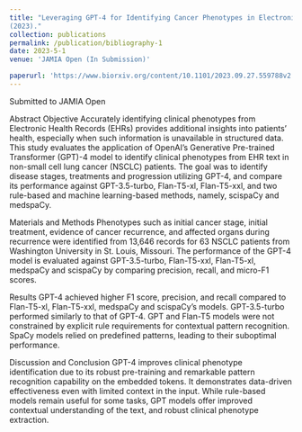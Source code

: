 ```yaml
---
title: "Leveraging GPT-4 for Identifying Cancer Phenotypes in Electronic Health Records: A Performance Comparison between GPT-4, GPT-3.5-turbo, Flan-T5 and spaCy’s Rule-based & Machine Learning-based methods. Submitted to JAMIA Open. Bhattarai, K., Oh, I.Y, Sierra J.M., Tang, J., Payne, P.R.O, Lai, A.M.
(2023)."
collection: publications
permalink: /publication/bibliography-1
date: 2023-5-1
venue: 'JAMIA Open (In Submission)'

paperurl: 'https://www.biorxiv.org/content/10.1101/2023.09.27.559788v2'
---
```

Submitted to JAMIA Open

Abstract
Objective Accurately identifying clinical phenotypes from Electronic Health Records (EHRs) provides additional insights into patients’ health, especially when such information is unavailable in structured data. This study evaluates the application of OpenAI’s Generative Pre-trained Transformer (GPT)-4 model to identify clinical phenotypes from EHR text in non-small cell lung cancer (NSCLC) patients. The goal was to identify disease stages, treatments and progression utilizing GPT-4, and compare its performance against GPT-3.5-turbo, Flan-T5-xl, Flan-T5-xxl, and two rule-based and machine learning-based methods, namely, scispaCy and medspaCy.

Materials and Methods Phenotypes such as initial cancer stage, initial treatment, evidence of cancer recurrence, and affected organs during recurrence were identified from 13,646 records for 63 NSCLC patients from Washington University in St. Louis, Missouri. The performance of the GPT-4 model is evaluated against GPT-3.5-turbo, Flan-T5-xxl, Flan-T5-xl, medspaCy and scispaCy by comparing precision, recall, and micro-F1 scores.

Results GPT-4 achieved higher F1 score, precision, and recall compared to Flan-T5-xl, Flan-T5-xxl, medspaCy and scispaCy’s models. GPT-3.5-turbo performed similarly to that of GPT-4. GPT and Flan-T5 models were not constrained by explicit rule requirements for contextual pattern recognition. SpaCy models relied on predefined patterns, leading to their suboptimal performance.

Discussion and Conclusion GPT-4 improves clinical phenotype identification due to its robust pre-training and remarkable pattern recognition capability on the embedded tokens. It demonstrates data-driven effectiveness even with limited context in the input. While rule-based models remain useful for some tasks, GPT models offer improved contextual understanding of the text, and robust clinical phenotype extraction.
